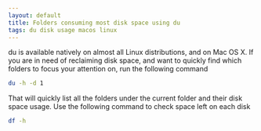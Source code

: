 ```yaml
---
layout: default
title: Folders consuming most disk space using du
tags: du disk usage macos linux
---
```


du is available natively on almost all Linux distributions, and on Mac OS X. If you are in need of reclaiming disk space, and want to quickly find which folders to focus your attention on, run the following command

```bash
du -h -d 1
```

That will quickly list all the folders under the current folder and their disk space usage. Use the following command to check space left on each disk

```bash
df -h
```
